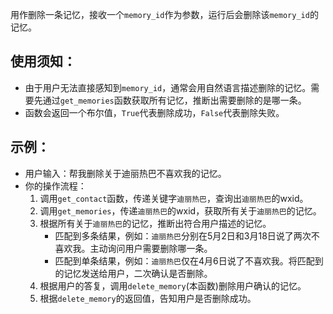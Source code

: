 用作删除一条记忆，接收一个`memory_id`作为参数，运行后会删除该`memory_id`的记忆。

## 使用须知：
- 由于用户无法直接感知到`memory_id`，通常会用自然语言描述删除的记忆。需要先通过`get_memories`函数获取所有记忆，推断出需要删除的是哪一条。
- 函数会返回一个布尔值，`True`代表删除成功，`False`代表删除失败。

## 示例：
- 用户输入：帮我删除关于迪丽热巴不喜欢我的记忆。
- 你的操作流程：
    1. 调用`get_contact`函数，传递关键字`迪丽热巴`，查询出`迪丽热巴`的wxid。
    2. 调用`get_memories`，传递`迪丽热巴`的wxid，获取所有关于`迪丽热巴`的记忆。
    3. 根据所有关于`迪丽热巴`的记忆，推断出符合用户描述的记忆。
        * 匹配到多条结果，例如：`迪丽热巴`分别在5月2日和3月18日说了两次不喜欢我。主动询问用户需要删除哪一条。
        * 匹配到单条结果，例如：`迪丽热巴`仅在4月6日说了不喜欢我。将匹配到的记忆发送给用户，二次确认是否删除。
    4. 根据用户的答复，调用`delete_memory`(本函数)删除用户确认的记忆。
    5. 根据`delete_memory`的返回值，告知用户是否删除成功。